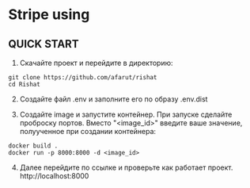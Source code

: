 Stripe using
=====================

QUICK START
------------
1. Скачайте проект и перейдите в директорию:
```console
git clone https://github.com/afarut/rishat
cd Rishat
```
2. Создайте файл .env и заполните его по образу .env.dist <br>

3. Создайте image и запустите контейнер. При запуске сделайте проброску портов. Вместо "\<image_id\>" введите ваше значение, полуученное при создании контейнера:
```console
docker build .
docker run -p 8000:8000 -d <image_id>
```
4. Далее перейдите по ссылке и проверьте как работает проект. http://localhost:8000